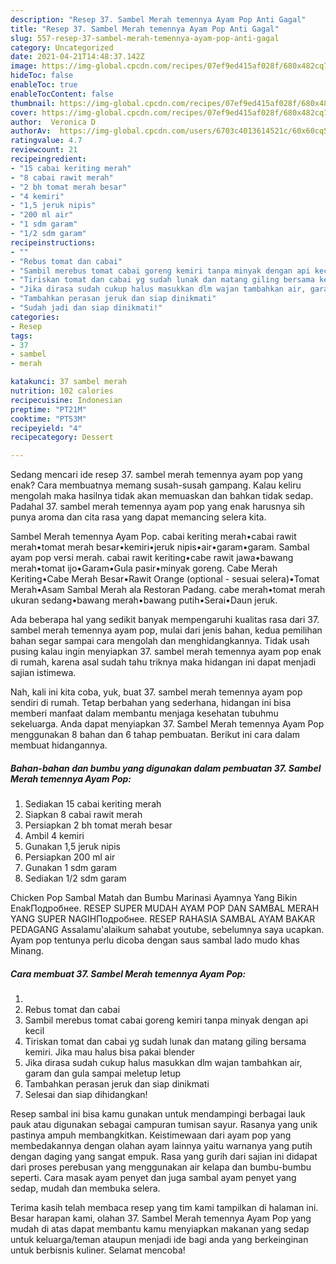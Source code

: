 ```yaml
---
description: "Resep 37. Sambel Merah temennya Ayam Pop Anti Gagal"
title: "Resep 37. Sambel Merah temennya Ayam Pop Anti Gagal"
slug: 557-resep-37-sambel-merah-temennya-ayam-pop-anti-gagal
category: Uncategorized
date: 2021-04-21T14:48:37.142Z
image: https://img-global.cpcdn.com/recipes/07ef9ed415af028f/680x482cq70/37-sambel-merah-temennya-ayam-pop-foto-resep-utama.jpg
hideToc: false
enableToc: true
enableTocContent: false
thumbnail: https://img-global.cpcdn.com/recipes/07ef9ed415af028f/680x482cq70/37-sambel-merah-temennya-ayam-pop-foto-resep-utama.jpg
cover: https://img-global.cpcdn.com/recipes/07ef9ed415af028f/680x482cq70/37-sambel-merah-temennya-ayam-pop-foto-resep-utama.jpg
author:  Veronica D
authorAv:  https://img-global.cpcdn.com/users/6703c4013614521c/60x60cq50/avatar.jpg
ratingvalue: 4.7
reviewcount: 21
recipeingredient:
- "15 cabai keriting merah"
- "8 cabai rawit merah"
- "2 bh tomat merah besar"
- "4 kemiri"
- "1,5 jeruk nipis"
- "200 ml air"
- "1 sdm garam"
- "1/2 sdm garam"
recipeinstructions:
- ""
- "Rebus tomat dan cabai"
- "Sambil merebus tomat cabai goreng kemiri tanpa minyak dengan api kecil"
- "Tiriskan tomat dan cabai yg sudah lunak dan matang giling bersama kemiri. Jika mau halus bisa pakai blender"
- "Jika dirasa sudah cukup halus masukkan dlm wajan tambahkan air, garam dan gula sampai meletup letup"
- "Tambahkan perasan jeruk dan siap dinikmati"
- "Sudah jadi dan siap dinikmati!"
categories:
- Resep
tags:
- 37
- sambel
- merah

katakunci: 37 sambel merah 
nutrition: 102 calories
recipecuisine: Indonesian
preptime: "PT21M"
cooktime: "PT53M"
recipeyield: "4"
recipecategory: Dessert

---
```



Sedang mencari ide resep 37. sambel merah temennya ayam pop yang enak? Cara membuatnya memang susah-susah gampang. Kalau keliru mengolah maka hasilnya tidak akan memuaskan dan bahkan tidak sedap. Padahal 37. sambel merah temennya ayam pop yang enak harusnya sih punya aroma dan cita rasa yang dapat memancing selera kita.


Sambel Merah temennya Ayam Pop. cabai keriting merah•cabai rawit merah•tomat merah besar•kemiri•jeruk nipis•air•garam•garam. Sambal ayam pop versi merah. cabai rawit keriting•cabe rawit jawa•bawang merah•tomat ijo•Garam•Gula pasir•minyak goreng. Cabe Merah Keriting•Cabe Merah Besar•Rawit Orange (optional - sesuai selera)•Tomat Merah•Asam Sambal Merah ala Restoran Padang. cabe merah•tomat merah ukuran sedang•bawang merah•bawang putih•Serai•Daun jeruk.

Ada beberapa hal yang sedikit banyak mempengaruhi kualitas rasa dari 37. sambel merah temennya ayam pop, mulai dari jenis bahan, kedua pemilihan bahan segar sampai cara mengolah dan menghidangkannya. Tidak usah pusing kalau ingin menyiapkan 37. sambel merah temennya ayam pop enak di rumah, karena asal sudah tahu triknya maka hidangan ini dapat menjadi sajian istimewa.


Nah, kali ini kita coba, yuk, buat 37. sambel merah temennya ayam pop sendiri di rumah. Tetap berbahan yang sederhana, hidangan ini bisa memberi manfaat dalam membantu menjaga kesehatan tubuhmu sekeluarga. Anda dapat menyiapkan 37. Sambel Merah temennya Ayam Pop menggunakan 8 bahan dan 6 tahap pembuatan. Berikut ini cara dalam membuat hidangannya.

<!--inarticleads1-->

##### Bahan-bahan dan bumbu yang digunakan dalam pembuatan 37. Sambel Merah temennya Ayam Pop:

1. Sediakan 15 cabai keriting merah
1. Siapkan 8 cabai rawit merah
1. Persiapkan 2 bh tomat merah besar
1. Ambil 4 kemiri
1. Gunakan 1,5 jeruk nipis
1. Persiapkan 200 ml air
1. Gunakan 1 sdm garam
1. Sediakan 1/2 sdm garam


Chicken Pop Sambal Matah dan Bumbu Marinasi Ayamnya Yang Bikin EnakПодробнее. RESEP SUPER MUDAH AYAM POP DAN SAMBAL MERAH YANG SUPER NAGIHПодробнее. RESEP RAHASIA SAMBAL AYAM BAKAR PEDAGANG Assalamu&#39;alaikum sahabat youtube, sebelumnya saya ucapkan. Ayam pop tentunya perlu dicoba dengan saus sambal lado mudo khas Minang. 

<!--inarticleads2-->

##### Cara membuat 37. Sambel Merah temennya Ayam Pop:

1. 
1. Rebus tomat dan cabai
1. Sambil merebus tomat cabai goreng kemiri tanpa minyak dengan api kecil
1. Tiriskan tomat dan cabai yg sudah lunak dan matang giling bersama kemiri. Jika mau halus bisa pakai blender
1. Jika dirasa sudah cukup halus masukkan dlm wajan tambahkan air, garam dan gula sampai meletup letup
1. Tambahkan perasan jeruk dan siap dinikmati
1. Selesai dan siap dihidangkan!

Resep sambal ini bisa kamu gunakan untuk mendampingi berbagai lauk pauk atau digunakan sebagai campuran tumisan sayur. Rasanya yang unik pastinya ampuh membangkitkan. Keistimewaan dari ayam pop yang membedakannya dengan olahan ayam lainnya yaitu warnanya yang putih dengan daging yang sangat empuk. Rasa yang gurih dari sajian ini didapat dari proses perebusan yang menggunakan air kelapa dan bumbu-bumbu seperti. Cara masak ayam penyet dan juga sambal ayam penyet yang sedap, mudah dan membuka selera. 

Terima kasih telah membaca resep yang tim kami tampilkan di halaman ini. Besar harapan kami, olahan 37. Sambel Merah temennya Ayam Pop yang mudah di atas dapat membantu kamu menyiapkan makanan yang sedap untuk keluarga/teman ataupun menjadi ide bagi anda yang berkeinginan untuk berbisnis kuliner. Selamat mencoba!
